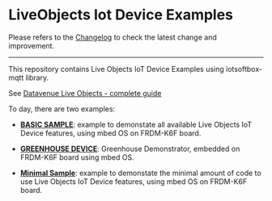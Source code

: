 LiveObjects Iot Device Examples
===============================

Please refers to the [Changelog](ChangeLog.md) to check the latest change and improvement.

---

This repository contains Live Objects IoT Device Examples using iotsoftbox-mqtt library.


See [Datavenue Live Objects - complete guide](https://liveobjects.orange-business.com/doc/html/lo_manual.html)


To day, there are two examples:

* **[BASIC SAMPLE](basic/README.md)**:  example to demonstate all available Live Objects IoT Device features, using mbed OS on FRDM-K6F board.

* **[GREENHOUSE DEVICE](greenhouse-dev/README.md)**:  Greenhouse Demonstrator, embedded on FRDM-K6F board using mbed OS.

* **[Minimal Sample](minimal/README.md)**:  example to demonstate the minimal amount of code to use Live Objects IoT Device features, using mbed OS on FRDM-K6F board.
